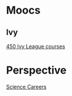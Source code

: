 # Moocs

Ivy
-
[450 Ivy League courses](https://www.freecodecamp.org/news/here-are-380-ivy-league-courses-you-can-take-online-right-now-for-free-9b3ffcbd7b8c/)


# Perspective

[Science Careers](https://www.sciencemag.org/careers)
